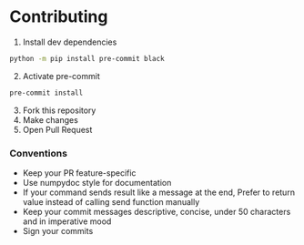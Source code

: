 # Contributing

1. Install dev dependencies
```sh
python -m pip install pre-commit black
```
2. Activate pre-commit
```sh
pre-commit install
```
3. Fork this repository
4. Make changes
5. Open Pull Request


### Conventions
- Keep your PR feature-specific
- Use numpydoc style for documentation
- If your command sends result like a message at the end, Prefer to return value instead of calling send function manually
- Keep your commit messages descriptive, concise, under 50 characters and in imperative mood
- Sign your commits
